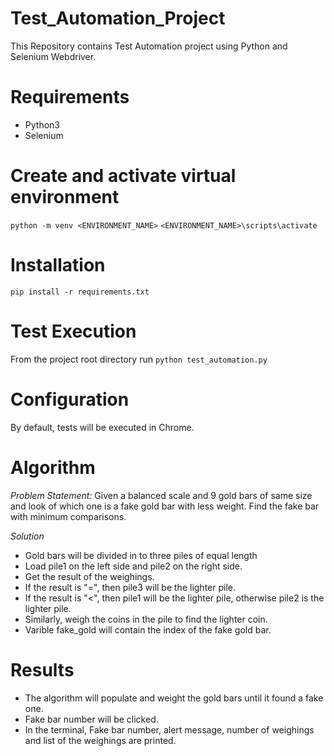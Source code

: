 # Test_Automation_Project
This Repository contains Test Automation project using Python and Selenium Webdriver.

# Requirements

* Python3
* Selenium

# Create and activate virtual environment

`python -m venv <ENVIRONMENT_NAME>`
`<ENVIRONMENT_NAME>\scripts\activate`
  
# Installation

`pip install -r requirements.txt`

# Test Execution

From the project root directory run    `python test_automation.py`

# Configuration

By default, tests will be executed in Chrome.

# Algorithm

*Problem Statement:* Given a balanced scale and 9 gold bars of same size and look of which one is a fake gold bar with less weight. Find the fake bar with minimum comparisons.

*Solution*

* Gold bars will be divided in to three piles of equal length
* Load pile1 on the left side and pile2 on the right side.
* Get the result of the weighings.
* If the result is "=", then pile3 will be the lighter pile.
* If the result is "<", then pile1 will be the lighter pile, otherwise pile2 is the lighter pile.
* Similarly, weigh the coins in the pile to find the lighter coin.
* Varible fake_gold will contain the index of the fake gold bar. 


# Results
* The algorithm will populate and weight the gold bars until it found a fake one.
* Fake bar number will be clicked.
* In the terminal, Fake bar number, alert message, number of weighings and list of the weighings are printed.





